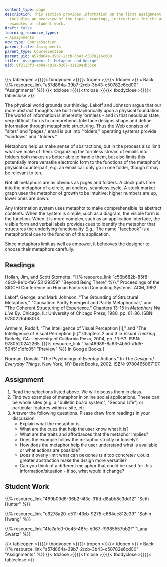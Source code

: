 ```yaml
---
content_type: page
description: This section provides information on the first assignment of the course,
  including an overview of the topic, readings, instructions for the assignment, and
  examples of student work.
draft: false
learning_resource_types:
- Assignments
ocw_type: CourseSection
parent_title: Assignments
parent_type: CourseSection
parent_uid: a57d864a-39b7-2ccb-3b43-c50782e6cd00
title: 'Assignment 1: Metaphor and Design'
uid: 9f2123f3-abba-c91a-b267-31129eab35ce
---
```

{{< tableopen >}}{{< tbodyopen >}}{{< tropen >}}{{< tdopen >}}
« Back: {{% resource_link "a57d864a-39b7-2ccb-3b43-c50782e6cd00" "Assignments" %}}
{{< tdclose >}}{{< trclose >}}{{< tbodyclose >}}{{< tableclose >}}

The physical world grounds our thinking. Lakoff and Johnson argue that our more abstract thoughts are built metaphorically upon a physical foundation. The world of information is inherently formless - and in that nebulous state, very difficult for us to comprehend. Interface designs shape and define information through metaphoric structuring. Thus the Web consists of "sites" and "pages," email is put into "folders," operating systems provide "windows" and "folders."

Metaphors help us make sense of abstractions, but in the process also limit what we make of them. Organizing the formless stream of emails into folders both makes us better able to handle them, but also limits this potentially more versatile electronic form to the functions of the metaphor's physical counterpart, e.g. an email can only go in one folder, though it may be relevant to ten.

Not all metaphors are as obvious as pages and folders. A clock puts time into the metaphor of a circle, an endless, seamless cycle. A stock market graph uses the metaphor of growth to be intuitive: higher numbers are up, lower ones are down.

Any information system uses metaphor to make comprehensible its abstract contents. When the system is simple, such as a diagram, the visible form is the function. When it is more complex, such as an application interface, the visible form and verbal labels provides cues to identify the metaphor that structures the underlying functionality. E.g., The name "facebook" is a metaphorical cue to the funcion of that application.

Since metaphors limit as well as empower, it behooves the designer to choose their metaphors carefully.

## Readings

Hollan, Jim, and Scott Stornetta. "{{% resource_link "c56b682b-85f8-49c9-8e1c-fa6153129359" "Beyond Being There" %}}." Proceedings of the SIGCHI Conference on Human Factors in Computing Systems. ACM, 1992.

Lakoff, George, and Mark Johnson. "The Grounding of Structural Metaphors," "Causation: Partly Emergent and Partly Metaphorical," and "The Coherent Structuring of Experience." Chapters 13-15 in *Metaphors We Live By*. Chicago, IL: University of Chicago Press, 1980, pp. 61-86. ISBN: 9780226468013.

Arnheim, Rudolf. "The Intelligence of Visual Perception \[i\]," and "The Intelligence of Visual Perception \[ii\]." Chapters 2 and 3 in *Visual Thinking*. Berkely, CA: University of California Press, 2004, pp. 13-53. ISBN: 9780520242265. \[{{% resource_link "0ac46989-8a63-4b50-a1d5-50451c1dfc05" "Preview" %}} in Google Books.\]

Norman, Donald. "The Psychology of Everday Actions." In *The Design of Everyday Things*. New York, NY: Basic Books, 2002. ISBN: 9780465067107.

## Assignment

1. Read the selections listed above. We will discuss them in class.
2. Find two examples of metaphor in online social applications. These can be whole sites (e.g. a "bulletin board system", "Second Life") or particular features within a site, etc.
3. Answer the following questions. Please draw from readings in your discussion.
    - Explain what the metaphor is.
    - What are the cues that help the user know what it is?
    - What are the traits and affordances that the metaphor implies?
    - Does the example follow the metaphor strictly or loosely?
    - How does the metaphor help the user understand what is available or what actions are possible?
    - Does it overly limit what can be done? Is it too concrete? Could greater abstraction make the design more versatile?
    - Can you think of a different metaphor that could be used for this information/situation - if so, what would it change?

## Student Work

{{% resource_link "469b09d6-36b2-4f3e-91fd-d8abb8c3dd12" "Seth Hunter" %}}

{{% resource_link "c6278a20-e511-43eb-9275-c684ec812c39" "Sohin Hwang" %}}

{{% resource_link "4fe7afe0-0c45-487c-b067-f9985557bb2f" "Lana Swartz" %}}

{{< tableopen >}}{{< tbodyopen >}}{{< tropen >}}{{< tdopen >}}
« Back: {{% resource_link "a57d864a-39b7-2ccb-3b43-c50782e6cd00" "Assignments" %}}
{{< tdclose >}}{{< trclose >}}{{< tbodyclose >}}{{< tableclose >}}